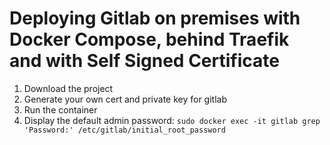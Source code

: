 # Deploying Gitlab on premises with Docker Compose, behind Traefik and with Self Signed Certificate




1. Download the project
2. Generate your own cert and private key for gitlab
3. Run the container
4. Display the default admin password: `sudo docker exec -it gitlab grep 'Password:' /etc/gitlab/initial_root_password`
